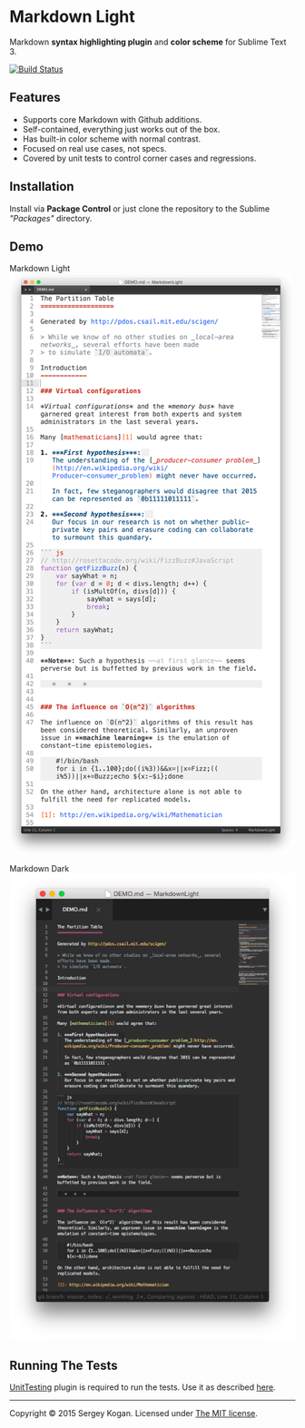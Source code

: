 Markdown Light
==============

Markdown **syntax highlighting plugin** and **color scheme** for Sublime Text 3.

[![Build Status](https://travis-ci.org/sekogan/MarkdownLight.svg)](https://travis-ci.org/sekogan/MarkdownLight)

Features
--------

- Supports core Markdown with Github additions.
- Self-contained, everything just works out of the box.
- Has built-in color scheme with normal contrast.
- Focused on real use cases, not specs.
- Covered by unit tests to control corner cases and regressions.

Installation
------------

Install via **Package Control** or just clone the repository to the Sublime *"Packages"* directory.

Demo
----

Markdown Light
![](demo/demo.png)

Markdown Dark
![](demo/demo_dark.png)

Running The Tests
-----------------

[UnitTesting][] plugin is required to run the tests. Use it as described [here][UnitTestingReadme].

[UnitTesting]: https://github.com/randy3k/UnitTesting
[UnitTestingReadme]: https://github.com/randy3k/UnitTesting-example/blob/master/README.md

---

Copyright &copy; 2015 Sergey Kogan.
Licensed under [The MIT license](LICENSE).

